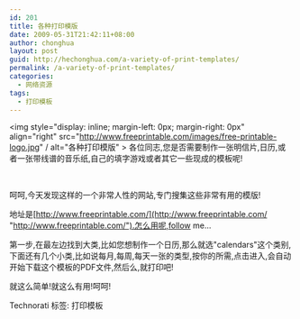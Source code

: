 ```yaml
---
id: 201
title: 各种打印模版
date: 2009-05-31T21:42:11+08:00
author: chonghua
layout: post
guid: http://hechonghua.com/a-variety-of-print-templates/
permalink: /a-variety-of-print-templates/
categories:
  - 网络资源
tags:
  - 打印模板
---
```

<img style="display: inline; margin-left: 0px; margin-right: 0px" align="right" src="http://www.freeprintable.com/images/free-printable-logo.jpg" / alt="各种打印模版" > 各位同志,您是否需要制作一张明信片,日历,或者一张带线谱的音乐纸,自己的填字游戏或者其它一些现成的模板呢!

&#160;

<!--more-->

<!--more-->

呵呵,今天发现这样的一个非常人性的网站,专门搜集这些非常有用的模版!

地址是[http://www.freeprintable.com/](http://www.freeprintable.com/ "http://www.freeprintable.com/").怎么用呢,follow me...

第一步,在最左边找到大类,比如您想制作一个日历,那么就选"calendars"这个类别,下面还有几个小类,比如说每月,每周,每天一张的类型,按你的所需,点击进入,会自动开始下载这个模板的PDF文件,然后么,就打印吧!

就这么简单!就这么有用!呵呵!

<div style="padding-bottom: 0px; margin: 0px; padding-left: 0px; padding-right: 0px; display: inline; float: none; padding-top: 0px" id="scid:0767317B-992E-4b12-91E0-4F059A8CECA8:8c90a92d-f110-4883-a3a7-0d835bfea818" class="wlWriterEditableSmartContent">
  Technorati 标签: 打印模板
</div>